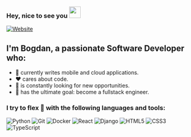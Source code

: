 ### Hey, nice to see you <img src="https://media.tenor.com/images/f580b40a349dcb2d7cb93573e2329061/tenor.gif" width="30px">

[![Website](https://img.shields.io/website?label=blogdan.site&style=for-the-badge&url=https%3A%2F%2Fblogdan.site)](https://www.blogdan.site/)

## I'm Bogdan, a passionate Software Developer who:
- :iphone: currently writes mobile and cloud applications.  
- :hearts: cares about code.
- :telescope: is constantly looking for new opportunities.
- :goal_net: has the ultimate goal: become a fullstack engineer.

### I try to flex :muscle: with the following languages and tools:

![Python](https://img.shields.io/badge/python-%2314354C.svg?style=for-the-badge&logo=python&logoColor=white)
![Git](https://img.shields.io/badge/git-%23F05033.svg?style=for-the-badge&logo=git&logoColor=white)
![Docker](https://img.shields.io/badge/docker-%230db7ed.svg?style=for-the-badge&logo=docker&logoColor=white)
![React](https://img.shields.io/badge/react-%2320232a.svg?style=for-the-badge&logo=react&logoColor=%2361DAFB)
![Django](https://img.shields.io/badge/django-%23092E20.svg?style=for-the-badge&logo=django&logoColor=white)
![HTML5](https://img.shields.io/badge/html5-%23E34F26.svg?style=for-the-badge&logo=html5&logoColor=white)
![CSS3](https://img.shields.io/badge/css3-%231572B6.svg?style=for-the-badge&logo=css3&logoColor=white)
![TypeScript](https://img.shields.io/badge/typescript-%23007ACC.svg?style=for-the-badge&logo=typescript&logoColor=white)
